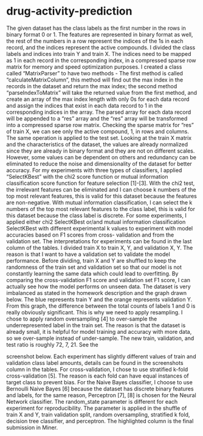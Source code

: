 # drug-activity-prediction

The given dataset has the class labels as the first number in the rows in binary format 0 or 1. The features are represented in binary format as well, the rest of the numbers in a row represent the indices of the 1s in each record, and the indices represent the active compounds. I divided the class labels and indices into train Y and train X. The indices need to be mapped as 1 in each record in the corresponding index, in a compressed sparse row matrix for memory and speed optimization purposes. I created a class called “MatrixParser” to have two methods - The first method is called “calculateMatrixColumn”, this method will find out the max index in the records in the dataset and return the max index; the second method “parseIndexToMatrix” will take the returned value from the first method, and create an array of the max index length with only 0s for each data record and assign the indices that exist in each data record to 1 in the corresponding indices in the array. The parsed array for each data record will be appended to a “res” array and the “res” array will be transformed into a compressed sparse row matrix. Checking the sparse matrix for “res” of train X, we can see only the active compound, 1, in rows and columns. The same operation is applied to the test set.
Looking at the train X matrix and the characteristics of the dataset, the values are already normalized since they are already in binary format and they are not on different scales. However, some values can be dependent on others and redundancy can be eliminated to reduce the noise and dimensionality of the dataset for better accuracy. For my experiments with three types of classifiers, I applied “SelectKBest” with the chi2 score function or mutual information classification score function for feature selection [1]-[3]. With the chi2 test, the irrelevant features can be eliminated and I can choose k numbers of the top most relevant features, this is valid for this dataset because the features are non-negative. With mutual information classification, I can select the k numbers of the top most relevant features to the class label, this is valid for this dataset because the class label is discrete. For some experiments, I applied either chi2 SelectKBest or/and mutual information classification SelectKBest with different experimental k values to experiment with model accuracies based on F1 scores from cross- validation and from the validation set. The interpretations for experiments can be found in the last column of the tables.
I divided train X to train X, Y, and validation X, Y. The reason is that I want to have a validation set to validate the model performance. Before dividing, train X and Y are shuffled to keep the randomness of the train set and validation set so that our model is not constantly learning the same data which could lead to overfitting. By comparing the cross-validation F1 score and validation set F1 score, I can actually see how the model performs on unseen data.
The dataset is very imbalanced as stated in the homework description and the graph drawn below. The blue represents train Y and the orange represents validation Y. From this graph, the difference between the total counts of labels 1 and 0 is really obviously significant. This is why we need to apply resampling.
I chose to apply random oversampling [4] to over-sample the underrepresented label in the train set. The reason is that the dataset is already small, it is helpful for model training and accuracy with more data, so we over-sample instead of under-sample. The new train, validation, and test ratio is roughly 72, 7, 21. See the
 
screenshot below. Each experiment has slightly different values of train and validation class label amounts, details can be found in the screenshots column in the tables.
For cross-validation, I chose to use stratified k-fold cross-validation [5]. The reason is each fold can have equal instances of target class to prevent bias. For the Naive Bayes classifier, I choose to use Bernoulli Naive Bayes [6] because the dataset has discrete binary features and labels, for the same reason, Perceptron [7], [8] is chosen for the Neural Network classifier.
The random_state parameter is different for each experiment for reproducibility. The parameter is applied in the shuffle of train X and Y, train validation split, random oversampling, stratified k fold, decision tree classifier, and perceptron. The highlighted column is the final submission in Miner.
